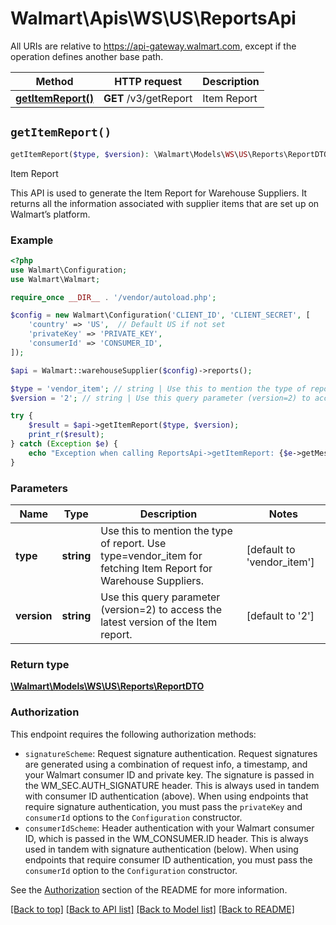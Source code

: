 # Walmart\Apis\WS\US\ReportsApi  
All URIs are relative to https://api-gateway.walmart.com, except if the operation defines another base path.

| Method | HTTP request | Description |
| ------------- | ------------- | ------------- |
| [**getItemReport()**](#getItemReport) | **GET** /v3/getReport | Item Report |


## `getItemReport()`

```php
getItemReport($type, $version): \Walmart\Models\WS\US\Reports\ReportDTO
```
Item Report

This API is used to generate the Item Report for Warehouse Suppliers. It returns all the information associated with supplier items that are set up on Walmart’s platform.

### Example

```php
<?php
use Walmart\Configuration;
use Walmart\Walmart;

require_once __DIR__ . '/vendor/autoload.php';

$config = new Walmart\Configuration('CLIENT_ID', 'CLIENT_SECRET', [
    'country' => 'US',  // Default US if not set
    'privateKey' => 'PRIVATE_KEY',
    'consumerId' => 'CONSUMER_ID',
]);

$api = Walmart::warehouseSupplier($config)->reports();

$type = 'vendor_item'; // string | Use this to mention the type of report. Use type=vendor_item for fetching Item Report for Warehouse Suppliers.
$version = '2'; // string | Use this query parameter (version=2) to access the latest version of the Item report.

try {
    $result = $api->getItemReport($type, $version);
    print_r($result);
} catch (Exception $e) {
    echo "Exception when calling ReportsApi->getItemReport: {$e->getMessage()}\n";
}
```

### Parameters
| Name | Type | Description  | Notes |
| ------------- | ------------- | ------------- | ------------- |
| **type** | **string**| Use this to mention the type of report. Use type=vendor_item for fetching Item Report for Warehouse Suppliers. | [default to 'vendor_item'] |
| **version** | **string**| Use this query parameter (version=2) to access the latest version of the Item report. | [default to '2'] |


### Return type

[**\Walmart\Models\WS\US\Reports\ReportDTO**](../../../Models/WS/US/Reports/ReportDTO.md)

### Authorization

This endpoint requires the following authorization methods:

* `signatureScheme`: Request signature authentication. Request signatures are generated using a combination of request info, a timestamp, and your Walmart consumer ID and private key. The signature is passed in the WM_SEC.AUTH_SIGNATURE header. This is always used in tandem with consumer ID authentication (above). When using endpoints that require signature authentication, you must pass the `privateKey` and `consumerId` options to the `Configuration` constructor.
* `consumerIdScheme`: Header authentication with your Walmart consumer ID, which is passed in the WM_CONSUMER.ID header. This is always used in tandem with signature authentication (below). When using endpoints that require consumer ID authentication, you must pass the `consumerId` option to the `Configuration` constructor.

See the [Authorization](../../../../README.md#authorization) section of the README for more information.


[[Back to top]](#) [[Back to API list]](../../../../README.md#supported-apis)
[[Back to Model list]](../../../Models/WS/US)
[[Back to README]](../../../../README.md)
